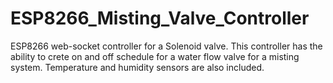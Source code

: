 # ESP8266_Misting_Valve_Controller
ESP8266 web-socket controller for a Solenoid valve. This controller has the ability to crete on and off schedule for a water flow valve for a misting system. Temperature and humidity sensors are also included.  
